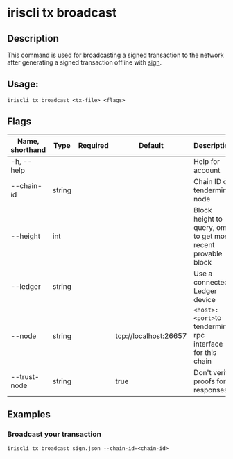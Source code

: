# iriscli tx broadcast

## Description

This command is used for broadcasting a signed transaction to the network after generating a signed transaction offline with [sign](./sign.md).

## Usage:

```
iriscli tx broadcast <tx-file> <flags> 
```

## Flags

| Name, shorthand | Type   | Required | Default               | Description                                                   |
| --------------- | ------ | -------- | --------------------- | ------------------------------------------------------------- |
| -h, --help      |        |          |                       | Help for account                                              |
| --chain-id      | string |          |                       | Chain ID of tendermint node                                   |
| --height        | int    |          |                       | Block height to query, omit to get most recent provable block |
| --ledger        | string |          |                       | Use a connected Ledger device                                 |
| --node          | string |          | tcp://localhost:26657 | `<host>:<port>`to tendermint rpc interface for this chain     |
| --trust-node    | string |          | true                  | Don't verify proofs for responses                             |

## Examples

### Broadcast your transaction

```
iriscli tx broadcast sign.json --chain-id=<chain-id>
```
